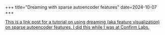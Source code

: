 +++
title="Dreaming with sparse autoencoder features"
date=2024-10-07
+++

[This is a link post for a tutorial on using dreaming (aka feature visualization) on sparse autoencoder features. I did this while I was at Confirm Labs.](https://confirmlabs.org/posts/circuit_breaking.html)